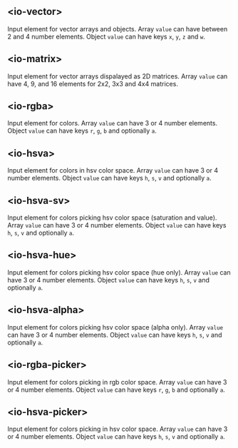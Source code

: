 ## &lt;io-vector&gt;

Input element for vector arrays and objects. Array `value` can have between 2 and 4 number elements. Object `value` can have keys `x`, `y`, `z` and `w`.

<io-element-demo element="io-vector" properties='{"value": {"x": 1, "y": 0.5}, "linkable": false}'></io-element-demo>

<io-element-demo element="io-vector" properties='{"value": [1, 0.5, 0.1, 0], "linkable": false}'></io-element-demo>

## &lt;io-matrix&gt;

Input element for vector arrays dispalayed as 2D matrices. Array `value` can have 4, 9, and 16 elements for 2x2, 3x3 and 4x4 matrices.

<io-element-demo element="io-matrix" properties='{"value": [1, 0, 0, 1]}'></io-element-demo>

<io-element-demo element="io-matrix" properties='{"value": [1, 0, 0, 0, 0, 1, 0, 0, 0, 0, 1, 0, 0, 0, 0, 1]}'></io-element-demo>

## &lt;io-rgba&gt;

Input element for colors. Array `value` can have 3 or 4 number elements. Object `value` can have keys `r`, `g`, `b` and optionally `a`.

<io-element-demo element="io-rgba" properties='{"value": [1, 0.5, 0, 0.5]}'></io-element-demo>

<io-element-demo element="io-rgba" properties='{"value": {"r": 1, "g": 0.5, "b": 0, "a": 0.5}}'></io-element-demo>

## &lt;io-hsva&gt;

Input element for colors in hsv color space. Array `value` can have 3 or 4 number elements. Object `value` can have keys `h`, `s`, `v` and optionally `a`.

<io-element-demo element="io-hsva" properties='{"value": [1, 0.5, 1, 0.5]}'></io-element-demo>

<io-element-demo element="io-hsva" properties='{"value": {"h": 1, "s": 0.5, "v": 1, "a": 0.5}}'></io-element-demo>

## &lt;io-hsva-sv&gt;

Input element for colors picking hsv color space (saturation and value). Array `value` can have 3 or 4 number elements. Object `value` can have keys `h`, `s`, `v` and optionally `a`.

<io-element-demo element="io-hsva-sv"
  width="128px"
  height="128px"
  properties='{"value": [0, 1, 0, 1]}'
  config='{"value": ["io-hsva"]}
'></io-element-demo>

## &lt;io-hsva-hue&gt;

Input element for colors picking hsv color space (hue only). Array `value` can have 3 or 4 number elements. Object `value` can have keys `h`, `s`, `v` and optionally `a`.

<io-element-demo element="io-hsva-hue"
  width="64px"
  height="64px"
  properties='{"value": [0.5, 0, 0], "horizontal": false}'
  config='{"value": ["io-hsva"]}
'></io-element-demo>

## &lt;io-hsva-alpha&gt;

Input element for colors picking hsv color space (alpha only). Array `value` can have 3 or 4 number elements. Object `value` can have keys `h`, `s`, `v` and optionally `a`.

<io-element-demo element="io-hsva-alpha"
  width="64px"
  height="64px"
  properties='{"value": [0, 0, 0, 0.5], "horizontal": false}'
  config='{"value": ["io-hsva"]}
'></io-element-demo>

## &lt;io-rgba-picker&gt;

Input element for colors picking in rgb color space. Array `value` can have 3 or 4 number elements. Object `value` can have keys `r`, `g`, `b` and optionally `a`.

<io-element-demo element="io-rgba-picker"
  width="192px"
  height="128px"
  properties='{"value": [0.2, 0.8, 0.5, 0.9], "horizontal": true}'
  config='{"value": ["io-rgba"]}
'></io-element-demo>

## &lt;io-hsva-picker&gt;

Input element for colors picking in hsv color space. Array `value` can have 3 or 4 number elements. Object `value` can have keys `h`, `s`, `v` and optionally `a`.

<io-element-demo element="io-hsva-picker"
  width="192px"
  height="128px"
  properties='{"value": [0.2, 0.8, 0.5, 0.9], "horizontal": true}'
  config='{"value": ["io-hsva"]}
'></io-element-demo>
